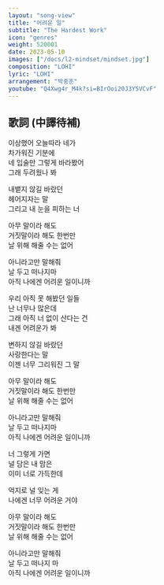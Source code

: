 ```yaml
---
layout: "song-view"
title: "어려운 일"
subtitle: "The Hardest Work"
icon: "genres"
weight: 520001
date: 2023-05-10
images: ["/docs/l2-mindset/mindset.jpg"]
composition: "LOHI"
lyric: "LOHI"
arrangement: "박중훈"
youtube: "Q4Xwg4r_M4k?si=BIrOoi20J3Y5VCvF"
---
```


## 歌詞 (中譯待補)

이상했어 오늘따라 네가  
차가워진 기분에  
네 입술만 그렇게 바라봤어  
그래 두려웠나 봐  

내뱉지 않길 바랐던  
헤어지자는 말  
그리고 내 눈을 피하는 너  

아무 말이라 해도  
거짓말이라 해도 한번만  
날 위해 해줄 수는 없어  

아니라고만 말해줘  
날 두고 떠나지마  
아직 나에겐 어려운 일이니까  

우리 아직 못 해봤던 일들  
난 너무나 많은데  
그래 아직 너 없이 산다는 건  
내겐 어려운가 봐  

변하지 않길 바랐던  
사랑한다는 말  
이젠 너무 그리워진 그 말  

아무 말이라 해도  
거짓말이라 해도 한번만  
날 위해 해줄 수는 없어  

아니라고만 말해줘  
날 두고 떠나지마  
아직 나에겐 어려운 일이니까  

너 그렇게 가면  
널 담은 내 맘은  
이미 너로 가득한데  

억지로 널 잊는 게  
나에겐 너무 어려운 거야  

아무 말이라 해도  
거짓말이라 해도 한번만  
날 위해 해줄 수는 없어  

아니라고만 말해줘  
날 두고 떠나지 마  
아직 나에겐 어려운 일이니까  
